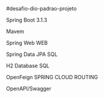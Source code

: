 #desafio-dio-padrao-projeto

Spring Boot 3.1.3

Mavem

Spring Web WEB

Spring Data JPA SQL

H2 Database SQL

OpenFeign SPRING CLOUD ROUTING

 OpenAPI/Swagger 


